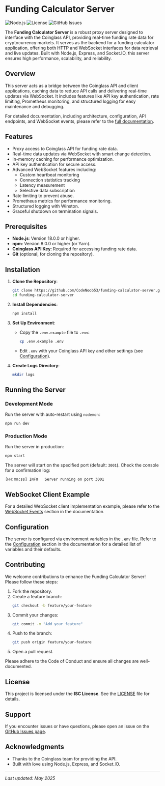 # Funding Calculator Server

![Node.js](https://img.shields.io/badge/Node.js-18%2B-green.svg)
![License](https://img.shields.io/badge/License-ISC-blue.svg)
![GitHub Issues](https://img.shields.io/github/issues/CodeNoob53/funding-calculator-server.svg)

The **Funding Calculator Server** is a robust proxy server designed to interface with the Coinglass API, providing real-time funding rate data for cryptocurrency markets. It serves as the backend for a funding calculator application, offering both HTTP and WebSocket interfaces for data retrieval and live updates. Built with Node.js, Express, and Socket.IO, this server ensures high performance, scalability, and reliability.

## Overview

This server acts as a bridge between the Coinglass API and client applications, caching data to reduce API calls and delivering real-time updates via WebSocket. It includes features like API key authentication, rate limiting, Prometheus monitoring, and structured logging for easy maintenance and debugging.

For detailed documentation, including architecture, configuration, API endpoints, and WebSocket events, please refer to the [full documentation](docs/doc.md).

## Features

- Proxy access to Coinglass API for funding rate data.
- Real-time data updates via WebSocket with smart change detection.
- In-memory caching for performance optimization.
- API key authentication for secure access.
- Advanced WebSocket features including:
  - Custom heartbeat monitoring
  - Connection statistics tracking
  - Latency measurement
  - Selective data subscription
- Rate limiting to prevent abuse.
- Prometheus metrics for performance monitoring.
- Structured logging with Winston.
- Graceful shutdown on termination signals.

## Prerequisites

- **Node.js**: Version 18.0.0 or higher.
- **npm**: Version 8.0.0 or higher (or Yarn).
- **Coinglass API Key**: Required for accessing funding rate data.
- **Git** (optional, for cloning the repository).

## Installation

1. **Clone the Repository**:
   ```bash
   git clone https://github.com/CodeNoob53/funding-calculator-server.git
   cd funding-calculator-server
   ```

2. **Install Dependencies**:
   ```bash
   npm install
   ```

3. **Set Up Environment**:
   - Copy the `.env.example` file to `.env`:
     ```bash
     cp .env.example .env
     ```
   - Edit `.env` with your Coinglass API key and other settings (see [Configuration](docs/doc.md#configuration)).

4. **Create Logs Directory**:
   ```bash
   mkdir logs
   ```

## Running the Server

### Development Mode
Run the server with auto-restart using `nodemon`:
```bash
npm run dev
```

### Production Mode
Run the server in production:
```bash
npm start
```

The server will start on the specified port (default: `3001`). Check the console for a confirmation log:
```
[HH:mm:ss] INFO   Server running on port 3001
```

## WebSocket Client Example

For a detailed WebSocket client implementation example, please refer to the [WebSocket Events](docs/doc.md#websocket-client-example) section in the documentation.

## Configuration

The server is configured via environment variables in the `.env` file. Refer to the [Configuration](docs/doc.md#configuration) section in the documentation for a detailed list of variables and their defaults.

## Contributing

We welcome contributions to enhance the Funding Calculator Server! Please follow these steps:

1. Fork the repository.
2. Create a feature branch:
   ```bash
   git checkout -b feature/your-feature
   ```
3. Commit your changes:
   ```bash
   git commit -m "Add your feature"
   ```
4. Push to the branch:
   ```bash
   git push origin feature/your-feature
   ```
5. Open a pull request.

Please adhere to the Code of Conduct and ensure all changes are well-documented.

## License

This project is licensed under the **ISC License**. See the [LICENSE](LICENSE) file for details.

## Support

If you encounter issues or have questions, please open an issue on the [GitHub Issues page](https://github.com/CodeNoob53/funding-calculator-server/issues).

## Acknowledgments

- Thanks to the Coinglass team for providing the API.
- Built with love using Node.js, Express, and Socket.IO.

---

*Last updated: May 2025*